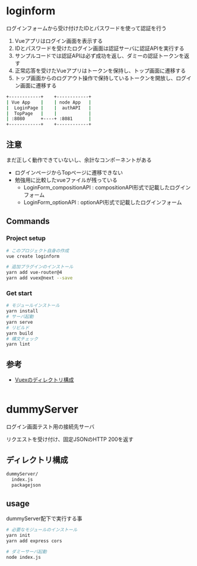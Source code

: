 # loginform
ログインフォームから受け付けたIDとパスワードを使って認証を行う  

1. Vueアプリはログイン画面を表示する
1. IDとパスワードを受けたログイン画面は認証サーバに認証APIを実行する
1. サンプルコードでは認証APIは必ず成功を返し、ダミーの認証トークンを返す
1. 正常応答を受けたVueアプリはトークンを保持し、トップ画面に遷移する
1. トップ画面からのログアウト操作で保持しているトークンを開放し、ログイン画面に遷移する

```bash
+------------+    +------------+
| Vue App    |    | node App   |
|  LoginPage |    |  authAPI   |
|  TopPage   |    |            |
| :8080      +----+ :8081      |
+------------+    +------------+
```

## 注意
まだ正しく動作できていないし、余計なコンポーネントがある
- ログインページからTopページに遷移できない
- 勉強用に比較したvueファイルが残っている
  - LoginForm_compositionAPI : compositionAPI形式で記載したログインフォーム
  - LoginForm_optionAPI : optionAPI形式で記載したログインフォーム

## Commands
### Project setup
```bash
# このプロジェクト自身の作成
vue create loginform

# 追加プラグインのインストール
yarn add vue-router@4
yarn add vuex@next --save
```

### Get start
```bash
# モジュールインストール
yarn install
# サーバ起動
yarn serve
# リビルド
yarn build
# 構文チェック
yarn lint
```

## 参考
- [Vuexのディレクトリ構成](https://vuex.vuejs.org/ja/guide/structure.html)
```bash
```

# dummyServer
ログイン画面テスト用の接続先サーバ

リクエストを受け付け、固定JSONのHTTP 200を返す

## ディレクトリ構成
```bash
dummyServer/
  index.js
  packagejson
```

## usage
dummyServer配下で実行する事
```bash
# 必要なモジュールのインストール
yarn init
yarn add express cors

# ダミーサーバ起動
node index.js
```

